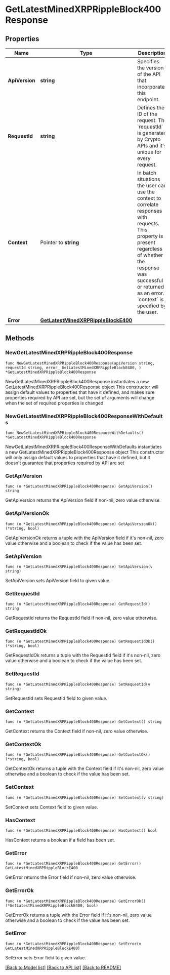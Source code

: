 # GetLatestMinedXRPRippleBlock400Response

## Properties

Name | Type | Description | Notes
------------ | ------------- | ------------- | -------------
**ApiVersion** | **string** | Specifies the version of the API that incorporates this endpoint. | 
**RequestId** | **string** | Defines the ID of the request. The &#x60;requestId&#x60; is generated by Crypto APIs and it&#39;s unique for every request. | 
**Context** | Pointer to **string** | In batch situations the user can use the context to correlate responses with requests. This property is present regardless of whether the response was successful or returned as an error. &#x60;context&#x60; is specified by the user. | [optional] 
**Error** | [**GetLatestMinedXRPRippleBlockE400**](GetLatestMinedXRPRippleBlockE400.md) |  | 

## Methods

### NewGetLatestMinedXRPRippleBlock400Response

`func NewGetLatestMinedXRPRippleBlock400Response(apiVersion string, requestId string, error_ GetLatestMinedXRPRippleBlockE400, ) *GetLatestMinedXRPRippleBlock400Response`

NewGetLatestMinedXRPRippleBlock400Response instantiates a new GetLatestMinedXRPRippleBlock400Response object
This constructor will assign default values to properties that have it defined,
and makes sure properties required by API are set, but the set of arguments
will change when the set of required properties is changed

### NewGetLatestMinedXRPRippleBlock400ResponseWithDefaults

`func NewGetLatestMinedXRPRippleBlock400ResponseWithDefaults() *GetLatestMinedXRPRippleBlock400Response`

NewGetLatestMinedXRPRippleBlock400ResponseWithDefaults instantiates a new GetLatestMinedXRPRippleBlock400Response object
This constructor will only assign default values to properties that have it defined,
but it doesn't guarantee that properties required by API are set

### GetApiVersion

`func (o *GetLatestMinedXRPRippleBlock400Response) GetApiVersion() string`

GetApiVersion returns the ApiVersion field if non-nil, zero value otherwise.

### GetApiVersionOk

`func (o *GetLatestMinedXRPRippleBlock400Response) GetApiVersionOk() (*string, bool)`

GetApiVersionOk returns a tuple with the ApiVersion field if it's non-nil, zero value otherwise
and a boolean to check if the value has been set.

### SetApiVersion

`func (o *GetLatestMinedXRPRippleBlock400Response) SetApiVersion(v string)`

SetApiVersion sets ApiVersion field to given value.


### GetRequestId

`func (o *GetLatestMinedXRPRippleBlock400Response) GetRequestId() string`

GetRequestId returns the RequestId field if non-nil, zero value otherwise.

### GetRequestIdOk

`func (o *GetLatestMinedXRPRippleBlock400Response) GetRequestIdOk() (*string, bool)`

GetRequestIdOk returns a tuple with the RequestId field if it's non-nil, zero value otherwise
and a boolean to check if the value has been set.

### SetRequestId

`func (o *GetLatestMinedXRPRippleBlock400Response) SetRequestId(v string)`

SetRequestId sets RequestId field to given value.


### GetContext

`func (o *GetLatestMinedXRPRippleBlock400Response) GetContext() string`

GetContext returns the Context field if non-nil, zero value otherwise.

### GetContextOk

`func (o *GetLatestMinedXRPRippleBlock400Response) GetContextOk() (*string, bool)`

GetContextOk returns a tuple with the Context field if it's non-nil, zero value otherwise
and a boolean to check if the value has been set.

### SetContext

`func (o *GetLatestMinedXRPRippleBlock400Response) SetContext(v string)`

SetContext sets Context field to given value.

### HasContext

`func (o *GetLatestMinedXRPRippleBlock400Response) HasContext() bool`

HasContext returns a boolean if a field has been set.

### GetError

`func (o *GetLatestMinedXRPRippleBlock400Response) GetError() GetLatestMinedXRPRippleBlockE400`

GetError returns the Error field if non-nil, zero value otherwise.

### GetErrorOk

`func (o *GetLatestMinedXRPRippleBlock400Response) GetErrorOk() (*GetLatestMinedXRPRippleBlockE400, bool)`

GetErrorOk returns a tuple with the Error field if it's non-nil, zero value otherwise
and a boolean to check if the value has been set.

### SetError

`func (o *GetLatestMinedXRPRippleBlock400Response) SetError(v GetLatestMinedXRPRippleBlockE400)`

SetError sets Error field to given value.



[[Back to Model list]](../README.md#documentation-for-models) [[Back to API list]](../README.md#documentation-for-api-endpoints) [[Back to README]](../README.md)


